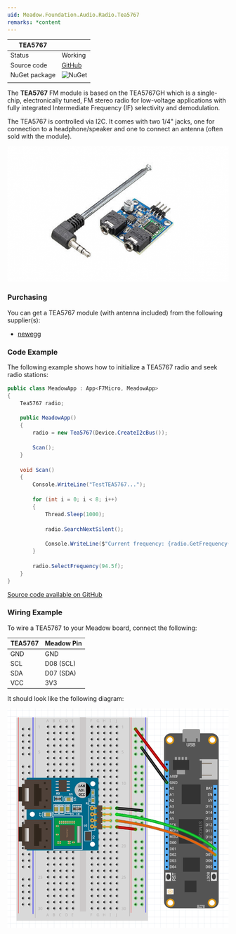 ```yaml
---
uid: Meadow.Foundation.Audio.Radio.Tea5767
remarks: *content
---
```


| TEA5767       |             |
|---------------|-------------|
| Status        | Working     |
| Source code   | [GitHub](https://github.com/WildernessLabs/Meadow.Foundation/tree/master/Source/Meadow.Foundation.Peripherals/Audio.Radio.Tea5767) |
| NuGet package | ![NuGet](https://img.shields.io/nuget/v/Meadow.Foundation.Audio.Radio.TEA5767.svg?label=NuGet) |
| | |

The **TEA5767** FM module is based on the TEA5767GH which is a single-chip, electronically tuned, FM stereo radio for low-voltage applications with fully integrated Intermediate Frequency (IF) selectivity and demodulation. 

The TEA5767 is controlled via I2C. It comes with two 1/4" jacks, one for connection to a headphone/speaker and one to connect an antenna (often sold with the module).

![](../../API_Assets/Meadow.Foundation.Audio.Radio.Tea5767/TEA5767.png)

### Purchasing

You can get a TEA5767 module (with antenna included) from the following supplier(s):

* [newegg](https://www.newegg.ca/p/2S7-01JA-0KY52?item=9SIAJHJ8XC0373&source=region&nm_mc=knc-googleadwordscamkpl-pc&cm_mmc=knc-googleadwordscamkpl-pc-_-pla-lyx+tech+ltd-_-gadgets-_-9SIAJHJ8XC0373&gclid=Cj0KCQjwoKzsBRC5ARIsAITcwXFdQwVcwKklE8IqlrxY8GWLK0dcccGzBlp7OGjuNijObuUBybiqWuwaAqjwEALw_wcB)

### Code Example

The following example shows how to initialize a TEA5767 radio and seek radio stations:

```csharp
public class MeadowApp : App<F7Micro, MeadowApp>
{
    Tea5767 radio;

    public MeadowApp()
    {
        radio = new Tea5767(Device.CreateI2cBus());

        Scan();
    }

    void Scan() 
    {
        Console.WriteLine("TestTEA5767...");

        for (int i = 0; i < 8; i++)
        {
            Thread.Sleep(1000);

            radio.SearchNextSilent();

            Console.WriteLine($"Current frequency: {radio.GetFrequency()}");
        }

        radio.SelectFrequency(94.5f);
    }
}
```

[Source code available on GitHub](https://github.com/WildernessLabs/Meadow.Foundation/tree/master/Source/Meadow.Foundation.Peripherals/Audio.Radio.Tea5767/Samples/Audio.Radio.TEA5767_Sample) 

### Wiring Example

To wire a TEA5767 to your Meadow board, connect the following:

| TEA5767 | Meadow Pin  |
|---------|-------------|
| GND     | GND         |
| SCL     | D08 (SCL)   |
| SDA     | D07 (SDA)   |
| VCC     | 3V3         |

It should look like the following diagram:

![](../../API_Assets/Meadow.Foundation.Audio.Radio.Tea5767/TEA5767_Frizzing.png)
